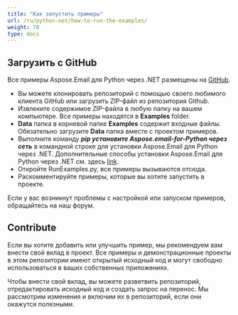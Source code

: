 ```yaml
---
title: "Как запустить примеры"
url: /ru/python-net/how-to-run-the-examples/
weight: 70
type: docs
---
```



## **Загрузить с GitHub**
Все примеры Aspose.Email для Python через .NET размещены на [GitHub](https://github.com/aspose-email/Aspose.Email-Python-Dotnet).

- Вы можете клонировать репозиторий с помощью своего любимого клиента GitHub или загрузить ZIP-файл из репозитория Github.
- Извлеките содержимое ZIP-файла в любую папку на вашем компьютере. Все примеры находятся в **Examples** folder.
- **Data** папка в корневой папке **Examples** содержит входные файлы. Обязательно загрузите **Data** папка вместе с проектом примеров.
- Выполните команду ***pip установите Aspose.email-for-Python через сеть*** в командной строке для установки Aspose.Email для Python через .NET. Дополнительные способы установки Aspose.Email для Python через .NET см. здесь [link](/email/python-net/installation/).
- Откройте RunExamples.py, все примеры вызываются отсюда.
- Раскомментируйте примеры, которые вы хотите запустить в проекте.

Если у вас возникнут проблемы с настройкой или запуском примеров, обращайтесь на наш форум.
## **Contribute**
Если вы хотите добавить или улучшить пример, мы рекомендуем вам внести свой вклад в проект. Все примеры и демонстрационные проекты в этом репозитории имеют открытый исходный код и могут свободно использоваться в ваших собственных приложениях.

Чтобы внести свой вклад, вы можете разветвить репозиторий, отредактировать исходный код и создать запрос на перенос. Мы рассмотрим изменения и включим их в репозиторий, если они окажутся полезными.
